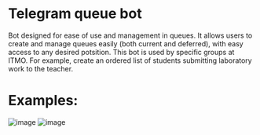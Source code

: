 # Telegram queue bot
Bot designed for ease of use and management in queues. 
It allows users to create and manage queues easily (both current and deferred), with easy access to any desired potsition. 
This bot is used by specific groups at ITMO.
For example, create an ordered list of students submitting laboratory work to the teacher.

# Examples:
![image](https://github.com/HuTao1Love/TgQueueBot/assets/112830043/ea794768-2482-4c3e-ad5d-22574034b51c)
![image](https://github.com/HuTao1Love/TgQueueBot/assets/112830043/a2236029-177a-4183-b2d3-7a22435e94c0)
